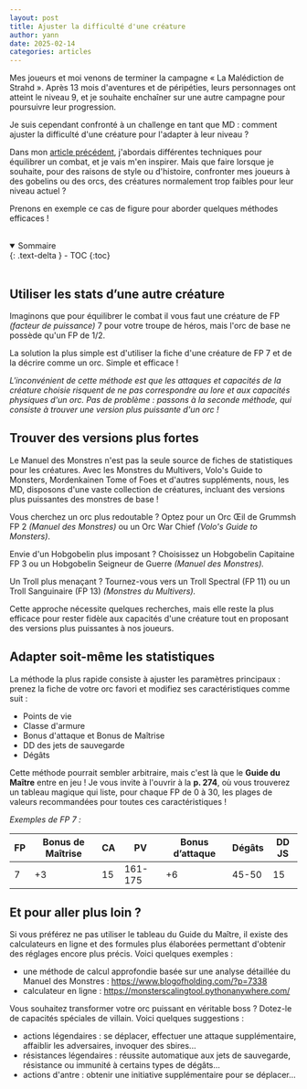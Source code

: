```yaml
---
layout: post
title: Ajuster la difficulté d'une créature
author: yann
date: 2025-02-14
categories: articles
---
```


Mes joueurs et moi venons de terminer la campagne « La Malédiction de Strahd ». Après 13 mois d'aventures et de péripéties, leurs personnages ont atteint le niveau 9, et je souhaite enchaîner sur une autre campagne pour poursuivre leur progression.

Je suis cependant confronté à un challenge en tant que MD : comment ajuster la difficulté d'une créature pour l'adapter à leur niveau ?

Dans mon [article précédent](/articles/2025/01/31/equilibrer-un-combat.html), j'abordais différentes techniques pour équilibrer un combat, et je vais m'en inspirer. Mais que faire lorsque je souhaite, pour des raisons de style ou d'histoire, confronter mes joueurs à des gobelins ou des orcs, des créatures normalement trop faibles pour leur niveau actuel ?

Prenons en exemple ce cas de figure pour aborder quelques méthodes efficaces !

<br />

<details open markdown="block">
  <summary>
    Sommaire
  </summary>
  {: .text-delta }
- TOC
{:toc}
</details>

<br />

## Utiliser les stats d’une autre créature

Imaginons que pour équilibrer le combat il vous faut une créature de FP *(facteur de puissance)* 7 pour votre troupe de héros, mais l'orc de base ne possède qu'un FP de 1/2.

La solution la plus simple est d'utiliser la fiche d'une créature de FP 7 et de la décrire comme un orc. Simple et efficace !

*L'inconvénient de cette méthode est que les attaques et capacités de la créature choisie risquent de ne pas correspondre au lore et aux capacités physiques d'un orc. Pas de problème : passons à la seconde méthode, qui consiste à trouver une version plus puissante d'un orc !*

## Trouver des versions plus fortes

Le Manuel des Monstres n'est pas la seule source de fiches de statistiques pour les créatures. Avec les Monstres du Multivers, Volo's Guide to Monsters, Mordenkainen Tome of Foes et d'autres suppléments, nous, les MD, disposons d'une vaste collection de créatures, incluant des versions plus puissantes des monstres de base !

Vous cherchez un orc plus redoutable ? Optez pour un Orc Œil de Grummsh FP 2 *(Manuel des Monstres)* ou un Orc War Chief *(Volo's Guide to Monsters)*.

Envie d'un Hobgobelin plus imposant ? Choisissez un Hobgobelin Capitaine FP 3 ou un Hobgobelin Seigneur de Guerre *(Manuel des Monstres).*

Un Troll plus menaçant ? Tournez-vous vers un Troll Spectral (FP 11) ou un Troll Sanguinaire (FP 13) *(Monstres du Multivers).*

Cette approche nécessite quelques recherches, mais elle reste la plus efficace pour rester fidèle aux capacités d'une créature tout en proposant des versions plus puissantes à nos joueurs.

## Adapter soit-même les statistiques

La méthode la plus rapide consiste à ajuster les paramètres principaux : prenez la fiche de votre orc favori et modifiez ses caractéristiques comme suit :

- Points de vie
- Classe d'armure
- Bonus d'attaque et Bonus de Maîtrise
- DD des jets de sauvegarde
- Dégâts

Cette méthode pourrait sembler arbitraire, mais c'est là que le **Guide du Maître** entre en jeu ! Je vous invite à l'ouvrir à la **p. 274**, où vous trouverez un tableau magique qui liste, pour chaque FP de 0 à 30, les plages de valeurs recommandées pour toutes ces caractéristiques !

*Exemples de FP 7 :*

| FP | Bonus de Maîtrise | CA | PV | Bonus d’attaque | Dégâts | DD JS |
| --- | --- | --- | --- | --- | --- | --- |
| 7 | +3 | 15 | 161-175 | +6 | 45-50 | 15 |

## Et pour aller plus loin ?

Si vous préférez ne pas utiliser le tableau du Guide du Maître, il existe des calculateurs en ligne et des formules plus élaborées permettant d'obtenir des réglages encore plus précis. Voici quelques exemples :

- une méthode de calcul approfondie basée sur une analyse détaillée du Manuel des Monstres : https://www.blogofholding.com/?p=7338
- calculateur en ligne : https://monsterscalingtool.pythonanywhere.com/

Vous souhaitez transformer votre orc puissant en véritable boss ? Dotez-le de capacités spéciales de villain. Voici quelques suggestions :

- actions légendaires : se déplacer, effectuer une attaque supplémentaire, affaiblir les adversaires, invoquer des sbires...
- résistances légendaires : réussite automatique aux jets de sauvegarde, résistance ou immunité à certains types de dégâts...
- actions d'antre : obtenir une initiative supplémentaire pour se déplacer...
